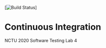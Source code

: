 [![Build Status](https://travis-ci.org/yuhsuan1203/0856049.svg?branch=master)]

# Continuous Integration

NCTU 2020 Software Testing Lab 4
